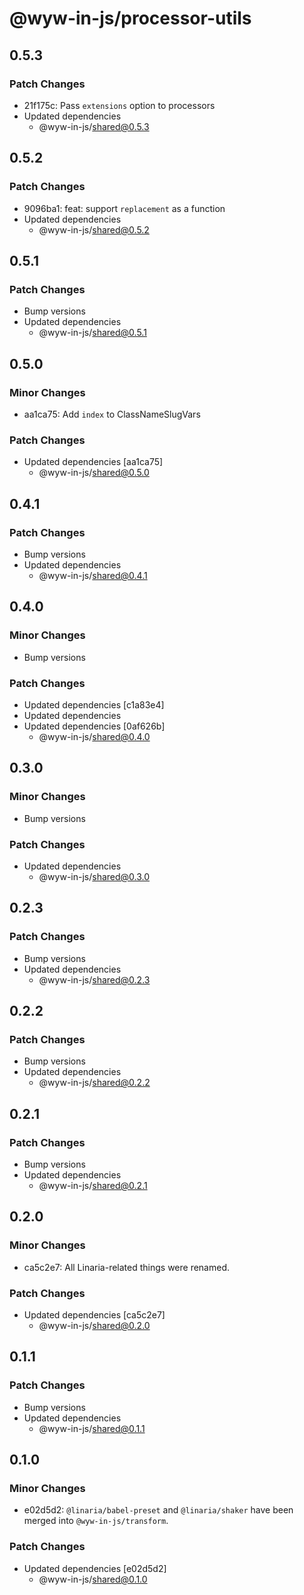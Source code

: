 # @wyw-in-js/processor-utils

## 0.5.3

### Patch Changes

- 21f175c: Pass `extensions` option to processors
- Updated dependencies
  - @wyw-in-js/shared@0.5.3

## 0.5.2

### Patch Changes

- 9096ba1: feat: support `replacement` as a function
- Updated dependencies
  - @wyw-in-js/shared@0.5.2

## 0.5.1

### Patch Changes

- Bump versions
- Updated dependencies
  - @wyw-in-js/shared@0.5.1

## 0.5.0

### Minor Changes

- aa1ca75: Add `index` to ClassNameSlugVars

### Patch Changes

- Updated dependencies [aa1ca75]
  - @wyw-in-js/shared@0.5.0

## 0.4.1

### Patch Changes

- Bump versions
- Updated dependencies
  - @wyw-in-js/shared@0.4.1

## 0.4.0

### Minor Changes

- Bump versions

### Patch Changes

- Updated dependencies [c1a83e4]
- Updated dependencies
- Updated dependencies [0af626b]
  - @wyw-in-js/shared@0.4.0

## 0.3.0

### Minor Changes

- Bump versions

### Patch Changes

- Updated dependencies
  - @wyw-in-js/shared@0.3.0

## 0.2.3

### Patch Changes

- Bump versions
- Updated dependencies
  - @wyw-in-js/shared@0.2.3

## 0.2.2

### Patch Changes

- Bump versions
- Updated dependencies
  - @wyw-in-js/shared@0.2.2

## 0.2.1

### Patch Changes

- Bump versions
- Updated dependencies
  - @wyw-in-js/shared@0.2.1

## 0.2.0

### Minor Changes

- ca5c2e7: All Linaria-related things were renamed.

### Patch Changes

- Updated dependencies [ca5c2e7]
  - @wyw-in-js/shared@0.2.0

## 0.1.1

### Patch Changes

- Bump versions
- Updated dependencies
  - @wyw-in-js/shared@0.1.1

## 0.1.0

### Minor Changes

- e02d5d2: `@linaria/babel-preset` and `@linaria/shaker` have been merged into `@wyw-in-js/transform`.

### Patch Changes

- Updated dependencies [e02d5d2]
  - @wyw-in-js/shared@0.1.0
